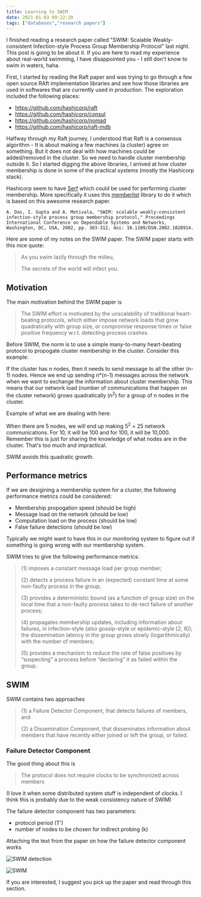 ```yaml
---
title: Learning to SWIM
date: 2021-01-03 09:22:20
tags: ["databases","research papers"]
---
```


I finished reading a research paper called "SWIM: Scalable Weakly-consistent Infection-style Process Group Membership Protocol" last night. This post is going to be about it. If you are here to read my experience about real-world swimming, I have disappointed you - I still don't know to swim in waters, haha.

First, I started by reading the Raft paper and was trying to go through a few open source RAft implementation libraries and see how those libraries are used in softwares that are currently used in production. The exploration included the following places:

- https://github.com/hashicorp/raft
- https://github.com/hashicorp/consul
- https://github.com/hashicorp/nomad
- https://github.com/hashicorp/raft-mdb


Halfway through my Raft journey, I understood that Raft is a consensus algorithm - It is about making a few machines (a cluster) agree on something. But it does not deal with how machines could be added/removed in the cluster. So we need to handle cluster membership outside it. So I started digging the above libraries, I arrived at how cluster membership is done in some of the practical systems (mostly the Hashicorp stack).

Hashicorp seem to have [Serf](https://github.com/hashicorp/serf) which could be used for performing cluster membership. More specifically it uses this [memberlist](https://github.com/hashicorp/memberlist) library to do it which is based on this awesome research paper.

```
A. Das, I. Gupta and A. Motivala, "SWIM: scalable weakly-consistent infection-style process group membership protocol," Proceedings International Conference on Dependable Systems and Networks, Washington, DC, USA, 2002, pp. 303-312, doi: 10.1109/DSN.2002.1028914.
```

Here are some of my notes on the SWIM paper. The SWIM paper starts with this nice quote:

> As you swim lazily through the milieu,
> 
> The secrets of the world will infect you.

## Motivation
The main motivation behind the SWIM paper is

> The SWIM effort is motivated by the unscalability of traditional heart-beating protocols, which either impose network loads that grow quadratically with group size, or compromise response times or false positive frequency w.r.t. detecting process crashes.

Before SWIM, the norm is to use a simple many-to-many heart-beating protocol to propogate cluster membership in the cluster. Consider this example:

If the cluster has n nodes, then it needs to send message to all the other (n-1) nodes. Hence we end up sending n*(n-1) messages across the network when we want to exchange the information about cluster membership. This means that our network load (number of communications that happen on the cluster network) grows quadratically (n<sup>2</sup>) for a group of n nodes in the cluster.

Example of what we are dealing with here:

When there are 5 nodes, we will end up making 5<sup>2</sup> = 25 network communications. For 10, it will be 100 and for 100, it will be 10,000. Remember this is just for sharing the knowledge of what nodes are in the cluster. That's too much and impractical.

SWIM avoids this quadratic growth.

## Performance metrics
If we are desigining a membership system for a cluster, the following performance metrics could be considered:

- Membership propogation speed (should be high)
- Message load on the network (should be low)
- Computation load on the process (should be low)
- False failure detections (should be low)

Typically we might want to have this in our monitoring system to figure out if something is going wrong with our membership system.

SWIM tries to give the following performance metrics:

> (1) imposes a constant message load per group member;
> 
> (2) detects a process failure in an (expected) constant time at some non-faulty process in the group;
>
> (3) provides a deterministic bound (as a function of group size) on the local time that a non-faulty process takes to de-tect failure of another process;
>
> (4) propagates membership updates, including information about failures, in infection-style (also gossip-style or epidemic-style [2, 8]); the dissemination latency in the group grows slowly (logarithmically) with the number of members;
>
> (5) provides a mechanism to reduce the rate of false positives by “suspecting” a process before “declaring” it as failed within the group.

## SWIM
SWIM contains two approaches

> (1) a Failure Detector Component, that detects failures of members, and
> 
> (2) a Dissemination Component, that disseminates information about members that have recently either joined or left the group, or failed.

### Failure Detector Component
The good thing about this is

> The protocol does not require clocks to be synchronized across members

(I love it when some distributed system stuff is independent of clocks. I think this is probably due to the weak consistency nature of SWIM)

The failure detector component has two parameters:
- protocol period (T')
- number of nodes to be chosen for indirect probing (k)

Attaching the text from the paper on how the failure detector component works

![SWIM detection](/images/failure-detector-of-swim.png)

![SWIM](/images/swim.png)

If you are interested, I suggest you pick up the paper and read through this section.
